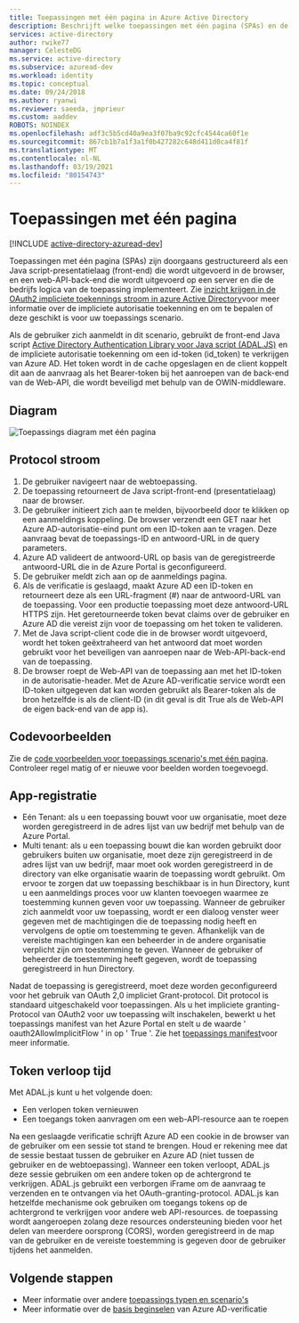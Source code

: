 ```yaml
---
title: Toepassingen met één pagina in Azure Active Directory
description: Beschrijft welke toepassingen met één pagina (SPAs) en de basis principes van de protocol stroom, registratie en Token verloop tijd voor dit type app.
services: active-directory
author: rwike77
manager: CelesteDG
ms.service: active-directory
ms.subservice: azuread-dev
ms.workload: identity
ms.topic: conceptual
ms.date: 09/24/2018
ms.author: ryanwi
ms.reviewer: saeeda, jmprieur
ms.custom: aaddev
ROBOTS: NOINDEX
ms.openlocfilehash: adf3c5b5cd40a9ea3f07ba9c92cfc4544ca60f1e
ms.sourcegitcommit: 867cb1b7a1f3a1f0b427282c648d411d0ca4f81f
ms.translationtype: MT
ms.contentlocale: nl-NL
ms.lasthandoff: 03/19/2021
ms.locfileid: "80154743"
---
```

# <a name="single-page-applications"></a>Toepassingen met één pagina

[!INCLUDE [active-directory-azuread-dev](../../../includes/active-directory-azuread-dev.md)]

Toepassingen met één pagina (SPAs) zijn doorgaans gestructureerd als een Java script-presentatielaag (front-end) die wordt uitgevoerd in de browser, en een web-API-back-end die wordt uitgevoerd op een server en die de bedrijfs logica van de toepassing implementeert. Zie [inzicht krijgen in de OAuth2 impliciete toekennings stroom in azure Active Directory](v1-oauth2-implicit-grant-flow.md)voor meer informatie over de impliciete autorisatie toekenning en om te bepalen of deze geschikt is voor uw toepassings scenario.

Als de gebruiker zich aanmeldt in dit scenario, gebruikt de front-end Java script [Active Directory Authentication Library voor Java script (ADAL.JS)](https://github.com/AzureAD/azure-activedirectory-library-for-js) en de impliciete autorisatie toekenning om een id-token (id_token) te verkrijgen van Azure AD. Het token wordt in de cache opgeslagen en de client koppelt dit aan de aanvraag als het Bearer-token bij het aanroepen van de back-end van de Web-API, die wordt beveiligd met behulp van de OWIN-middleware.

## <a name="diagram"></a>Diagram

![Toepassings diagram met één pagina](./media/authentication-scenarios/single-page-app.png)

## <a name="protocol-flow"></a>Protocol stroom

1. De gebruiker navigeert naar de webtoepassing.
1. De toepassing retourneert de Java script-front-end (presentatielaag) naar de browser.
1. De gebruiker initieert zich aan te melden, bijvoorbeeld door te klikken op een aanmeldings koppeling. De browser verzendt een GET naar het Azure AD-autorisatie-eind punt om een ID-token aan te vragen. Deze aanvraag bevat de toepassings-ID en antwoord-URL in de query parameters.
1. Azure AD valideert de antwoord-URL op basis van de geregistreerde antwoord-URL die in de Azure Portal is geconfigureerd.
1. De gebruiker meldt zich aan op de aanmeldings pagina.
1. Als de verificatie is geslaagd, maakt Azure AD een ID-token en retourneert deze als een URL-fragment (#) naar de antwoord-URL van de toepassing. Voor een productie toepassing moet deze antwoord-URL HTTPS zijn. Het geretourneerde token bevat claims over de gebruiker en Azure AD die vereist zijn voor de toepassing om het token te valideren.
1. Met de Java script-client code die in de browser wordt uitgevoerd, wordt het token geëxtraheerd van het antwoord dat moet worden gebruikt voor het beveiligen van aanroepen naar de Web-API-back-end van de toepassing.
1. De browser roept de Web-API van de toepassing aan met het ID-token in de autorisatie-header. Met de Azure AD-verificatie service wordt een ID-token uitgegeven dat kan worden gebruikt als Bearer-token als de bron hetzelfde is als de client-ID (in dit geval is dit True als de Web-API de eigen back-end van de app is).

## <a name="code-samples"></a>Codevoorbeelden

Zie de [code voorbeelden voor toepassings scenario's met één pagina](sample-v1-code.md#single-page-applications). Controleer regel matig of er nieuwe voor beelden worden toegevoegd.

## <a name="app-registration"></a>App-registratie

* Eén Tenant: als u een toepassing bouwt voor uw organisatie, moet deze worden geregistreerd in de adres lijst van uw bedrijf met behulp van de Azure Portal.
* Multi tenant: als u een toepassing bouwt die kan worden gebruikt door gebruikers buiten uw organisatie, moet deze zijn geregistreerd in de adres lijst van uw bedrijf, maar moet ook worden geregistreerd in de directory van elke organisatie waarin de toepassing wordt gebruikt. Om ervoor te zorgen dat uw toepassing beschikbaar is in hun Directory, kunt u een aanmeldings proces voor uw klanten toevoegen waarmee ze toestemming kunnen geven voor uw toepassing. Wanneer de gebruiker zich aanmeldt voor uw toepassing, wordt er een dialoog venster weer gegeven met de machtigingen die de toepassing nodig heeft en vervolgens de optie om toestemming te geven. Afhankelijk van de vereiste machtigingen kan een beheerder in de andere organisatie verplicht zijn om toestemming te geven. Wanneer de gebruiker of beheerder de toestemming heeft gegeven, wordt de toepassing geregistreerd in hun Directory.

Nadat de toepassing is geregistreerd, moet deze worden geconfigureerd voor het gebruik van OAuth 2,0 impliciet Grant-protocol. Dit protocol is standaard uitgeschakeld voor toepassingen. Als u het impliciete granting-Protocol van OAuth2 voor uw toepassing wilt inschakelen, bewerkt u het toepassings manifest van het Azure Portal en stelt u de waarde ' oauth2AllowImplicitFlow ' in op ' True '. Zie het [toepassings manifest](../develop/reference-app-manifest.md?toc=/azure/active-directory/azuread-dev/toc.json&bc=/azure/active-directory/azuread-dev/breadcrumb/toc.json)voor meer informatie.

## <a name="token-expiration"></a>Token verloop tijd

Met ADAL.js kunt u het volgende doen:

* Een verlopen token vernieuwen
* Een toegangs token aanvragen om een web-API-resource aan te roepen

Na een geslaagde verificatie schrijft Azure AD een cookie in de browser van de gebruiker om een sessie tot stand te brengen. Houd er rekening mee dat de sessie bestaat tussen de gebruiker en Azure AD (niet tussen de gebruiker en de webtoepassing). Wanneer een token verloopt, ADAL.js deze sessie gebruiken om een andere token op de achtergrond te verkrijgen. ADAL.js gebruikt een verborgen iFrame om de aanvraag te verzenden en te ontvangen via het OAuth-granting-protocol. ADAL.js kan hetzelfde mechanisme ook gebruiken om toegangs tokens op de achtergrond te verkrijgen voor andere web API-resources. de toepassing wordt aangeroepen zolang deze resources ondersteuning bieden voor het delen van meerdere oorsprong (CORS), worden geregistreerd in de map van de gebruiker en de vereiste toestemming is gegeven door de gebruiker tijdens het aanmelden.

## <a name="next-steps"></a>Volgende stappen

* Meer informatie over andere [toepassings typen en scenario's](app-types.md)
* Meer informatie over de [basis beginselen](v1-authentication-scenarios.md) van Azure AD-verificatie
